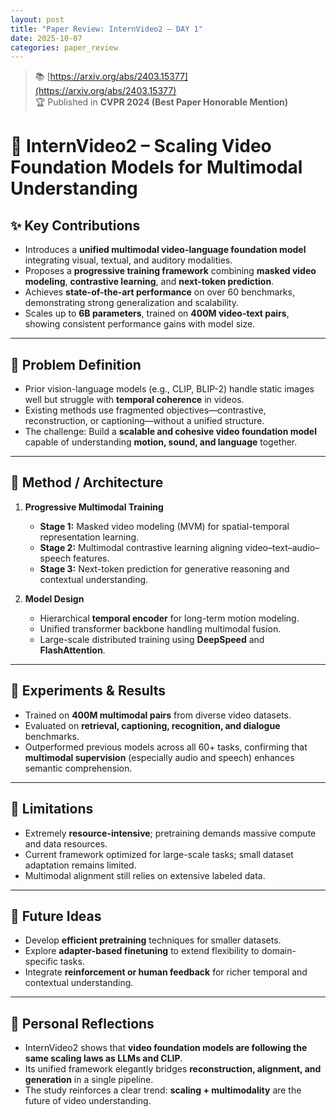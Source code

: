 ```yaml
---
layout: post  
title: "Paper Review: InternVideo2 – DAY 1"  
date: 2025-10-07
categories: paper_review  
---
```


> 📚 [https://arxiv.org/abs/2403.15377](https://arxiv.org/abs/2403.15377)  
> 🏆 Published in **CVPR 2024 (Best Paper Honorable Mention)**  

# 📄 InternVideo2 – Scaling Video Foundation Models for Multimodal Understanding

## ✨ Key Contributions
- Introduces a **unified multimodal video-language foundation model** integrating visual, textual, and auditory modalities.  
- Proposes a **progressive training framework** combining **masked video modeling**, **contrastive learning**, and **next-token prediction**.  
- Achieves **state-of-the-art performance** on over 60 benchmarks, demonstrating strong generalization and scalability.  
- Scales up to **6B parameters**, trained on **400M video-text pairs**, showing consistent performance gains with model size.

---

## 🎯 Problem Definition
- Prior vision-language models (e.g., CLIP, BLIP-2) handle static images well but struggle with **temporal coherence** in videos.  
- Existing methods use fragmented objectives—contrastive, reconstruction, or captioning—without a unified structure.  
- The challenge: Build a **scalable and cohesive video foundation model** capable of understanding **motion, sound, and language** together.

---

## 🧠 Method / Architecture
1. **Progressive Multimodal Training**  
   - **Stage 1:** Masked video modeling (MVM) for spatial-temporal representation learning.  
   - **Stage 2:** Multimodal contrastive learning aligning video–text–audio–speech features.  
   - **Stage 3:** Next-token prediction for generative reasoning and contextual understanding.  

2. **Model Design**  
   - Hierarchical **temporal encoder** for long-term motion modeling.  
   - Unified transformer backbone handling multimodal fusion.  
   - Large-scale distributed training using **DeepSpeed** and **FlashAttention**.

---

## 🧪 Experiments & Results
- Trained on **400M multimodal pairs** from diverse video datasets.  
- Evaluated on **retrieval, captioning, recognition, and dialogue** benchmarks.  
- Outperformed previous models across all 60+ tasks, confirming that **multimodal supervision** (especially audio and speech) enhances semantic comprehension.  

---

## 🚫 Limitations
- Extremely **resource-intensive**; pretraining demands massive compute and data resources.  
- Current framework optimized for large-scale tasks; small dataset adaptation remains limited.  
- Multimodal alignment still relies on extensive labeled data.

---

## 🔭 Future Ideas
- Develop **efficient pretraining** techniques for smaller datasets.  
- Explore **adapter-based finetuning** to extend flexibility to domain-specific tasks.  
- Integrate **reinforcement or human feedback** for richer temporal and contextual understanding.

---

## 🔁 Personal Reflections
- InternVideo2 shows that **video foundation models are following the same scaling laws as LLMs and CLIP**.  
- Its unified framework elegantly bridges **reconstruction, alignment, and generation** in a single pipeline.  
- The study reinforces a clear trend: **scaling + multimodality** are the future of video understanding.
